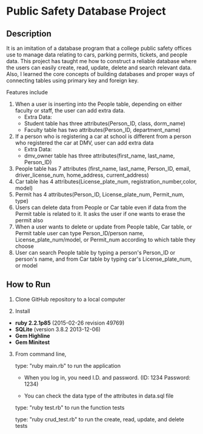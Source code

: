 # Public Safety Database Project

## Description
It is an imitation of a database program that a college public safety offices use to manage data relating to cars, parking permits, tickets, and people data. This project has taught me how to construct a reliable database where the users can easily create, read, update, delete and search relevant data. Also, I learned the core concepts of building databases and proper ways of connecting tables using primary key and foreign key.

Features include
1. When a user is inserting into the People table, depending on either faculty or staff, the user can add extra data.
    * Extra Data: 
    * Student table has three attributes(Person_ID, class, dorm_name)
    * Faculty table has two attributes(Person_ID, department_name)
2. If a person who is registering a car at school is different from a person who registered the car at DMV, user can add extra data
    * Extra Data: 
    * dmv_owner table has three attributes(first_name, last_name, Person_ID)
3. People table has 7 attributes (first_name, last_name, Person_ID, email, driver_license_num, home_address, current_address)
4. Car table has 4 attributes(License_plate_num, registration_number,color, model)
5. Permit has 4 attributes(Person_ID, License_plate_num, Permit_num, type)
6. Users can delete data from People or Car table even if data from the Permit table is related to it. It asks the user if one wants to erase the permit also
7. When a user wants to delete or update from People table, Car table, or Permit table user can type Person_ID/person name, License_plate_num/model, or Permit_num according to which table they choose
8. User can search People table by typing a person's Person_ID or person's name, and from Car table by typing car's License_plate_num, or model

## How to Run
1. Clone GitHub repository to a local computer

2. Install 
- **ruby 2.2.1p85** (2015-02-26 revision 49769)
- **SQLite** (version 3.8.2 2013-12-06)
- **Gem Highline**
- **Gem Minitest**

3. From command line, 

    type: "ruby main.rb" to run the application

    * When you log in, you need I.D. and password. (ID: 1234 Password: 1234)

    * You can check the data type of the attributes in data.sql file

    type: "ruby test.rb"  to run the function tests

    type: "ruby crud_test.rb" to run the create, read, update, and delete tests
